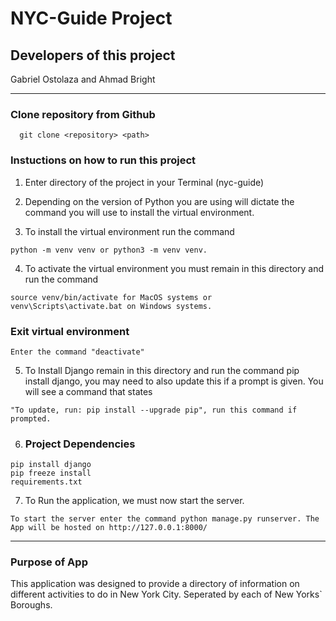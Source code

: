 # NYC-Guide Project

## Developers of this project
Gabriel Ostolaza and Ahmad Bright

---

### Clone repository from Github ###

```
  git clone <repository> <path>
```


### Instuctions on how to run this project
1. Enter directory of the project in your Terminal (nyc-guide)

2. Depending on the version of Python you are using will dictate the command you will use to install the virtual environment.

3. To install the virtual environment run the command 
```
python -m venv venv or python3 -m venv venv. 
```

4. To activate the virtual environment you must remain in this directory and run the command 
```
source venv/bin/activate for MacOS systems or venv\Scripts\activate.bat on Windows systems.

```
### Exit virtual environment
```
Enter the command "deactivate"

```
5. To Install Django remain in this directory and run the command pip install django, you may need to also update this if a prompt is given. You will see a command that states 
```
"To update, run: pip install --upgrade pip", run this command if prompted.
```

6. ### Project Dependencies ###
```
pip install django
pip freeze install
requirements.txt
```

7. To Run the application, we must now start the server. 
```
To start the server enter the command python manage.py runserver. The App will be hosted on http://127.0.0.1:8000/
```

---
### Purpose of App
This application was designed to provide a directory of information on different activities to do in New York City. Seperated by each of New Yorks` Boroughs.

